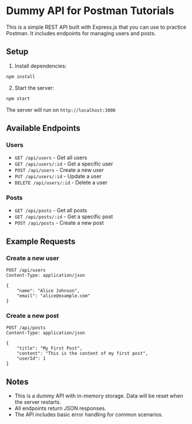 # Dummy API for Postman Tutorials

This is a simple REST API built with Express.js that you can use to practice Postman. It includes endpoints for managing users and posts.

## Setup

1. Install dependencies:
```bash
npm install
```

2. Start the server:
```bash
npm start
```

The server will run on `http://localhost:3000`

## Available Endpoints

### Users

- `GET /api/users` - Get all users
- `GET /api/users/:id` - Get a specific user
- `POST /api/users` - Create a new user
- `PUT /api/users/:id` - Update a user
- `DELETE /api/users/:id` - Delete a user

### Posts

- `GET /api/posts` - Get all posts
- `GET /api/posts/:id` - Get a specific post
- `POST /api/posts` - Create a new post

## Example Requests

### Create a new user
```http
POST /api/users
Content-Type: application/json

{
    "name": "Alice Johnson",
    "email": "alice@example.com"
}
```

### Create a new post
```http
POST /api/posts
Content-Type: application/json

{
    "title": "My First Post",
    "content": "This is the content of my first post",
    "userId": 1
}
```

## Notes

- This is a dummy API with in-memory storage. Data will be reset when the server restarts.
- All endpoints return JSON responses.
- The API includes basic error handling for common scenarios. 